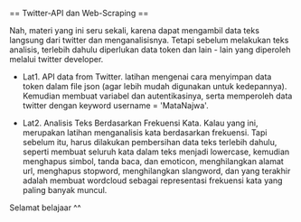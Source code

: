 == Twitter-API dan Web-Scraping ==

Nah, materi yang ini seru sekali, karena dapat mengambil data teks langsung dari twitter dan menganalisisnya. Tetapi sebelum melakukan teks analisis, terlebih dahulu diperlukan data token dan lain - lain yang diperoleh melalui twitter developer.

- Lat1. API data from Twitter. latihan mengenai cara menyimpan data token dalam file json (agar lebih mudah digunakan untuk kedepannya). Kemudian membuat variabel dan autentikasinya, serta memperoleh data twitter dengan keyword username = 'MataNajwa'.

- Lat2. Analisis Teks Berdasarkan Frekuensi Kata. Kalau yang ini, merupakan latihan menganalisis kata berdasarkan frekuensi. Tapi sebelum itu, harus dilakukan pembersihan data teks terlebih dahulu, seperti membuat seluruh kata dalam teks menjadi lowercase, kemudian menghapus simbol, tanda baca, dan emoticon, menghilangkan alamat url, menghapus stopword, menghilangkan slangword, dan yang terakhir adalah membuat wordcloud sebagai representasi frekuensi kata yang paling banyak muncul.

Selamat belajaar ^^
